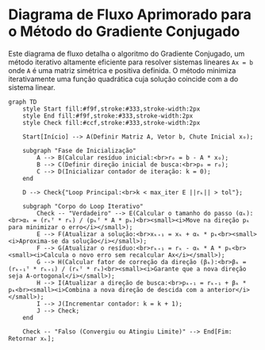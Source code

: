 # Diagrama de Fluxo Aprimorado para o Método do Gradiente Conjugado

Este diagrama de fluxo detalha o algoritmo do Gradiente Conjugado, um método iterativo altamente eficiente para resolver sistemas lineares `Ax = b` onde `A` é uma matriz simétrica e positiva definida. O método minimiza iterativamente uma função quadrática cuja solução coincide com a do sistema linear.

```mermaid
graph TD
    style Start fill:#f9f,stroke:#333,stroke-width:2px
    style End fill:#f9f,stroke:#333,stroke-width:2px
    style Check fill:#ccf,stroke:#333,stroke-width:2px
    
    Start[Início] --> A(Definir Matriz A, Vetor b, Chute Inicial x₀);
    
    subgraph "Fase de Inicialização"
        A --> B(Calcular resíduo inicial:<br>r₀ = b - A * x₀);
        B --> C(Definir direção inicial de busca:<br>p₀ = r₀);
        C --> D(Inicializar contador de iteração: k = 0);
    end

    D --> Check{"Loop Principal:<br>k < max_iter E ||rₖ|| > tol"};

    subgraph "Corpo do Loop Iterativo"
        Check -- "Verdadeiro" --> E(Calcular o tamanho do passo (αₖ):<br>αₖ = (rₖᵀ * rₖ) / (pₖᵀ * A * pₖ)<br><small><i>Move na direção pₖ para minimizar o erro</i></small>);
        E --> F(Atualizar a solução:<br>xₖ₊₁ = xₖ + αₖ * pₖ<br><small><i>Aproxima-se da solução</i></small>);
        F --> G(Atualizar o resíduo:<br>rₖ₊₁ = rₖ - αₖ * A * pₖ<br><small><i>Calcula o novo erro sem recalcular Ax</i></small>);
        G --> H(Calcular fator de correção da direção (βₖ):<br>βₖ = (rₖ₊₁ᵀ * rₖ₊₁) / (rₖᵀ * rₖ)<br><small><i>Garante que a nova direção seja A-ortogonal</i></small>);
        H --> I(Atualizar a direção de busca:<br>pₖ₊₁ = rₖ₊₁ + βₖ * pₖ<br><small><i>Combina a nova direção de descida com a anterior</i></small>);
        I --> J(Incrementar contador: k = k + 1);
        J --> Check;
    end

    Check -- "Falso (Convergiu ou Atingiu Limite)" --> End[Fim: Retornar xₖ];
